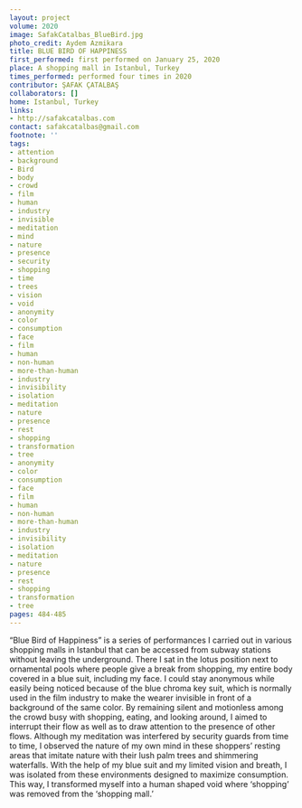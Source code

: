 ```yaml
---
layout: project
volume: 2020
image: SafakCatalbas_BlueBird.jpg
photo_credit: Aydem Azmikara
title: BLUE BIRD OF HAPPINESS
first_performed: first performed on January 25, 2020
place: A shopping mall in Istanbul, Turkey
times_performed: performed four times in 2020
contributor: ŞAFAK ÇATALBAŞ
collaborators: []
home: Istanbul, Turkey
links:
- http://safakcatalbas.com
contact: safakcatalbas@gmail.com
footnote: ''
tags:
- attention
- background
- Bird
- body
- crowd
- film
- human
- industry
- invisible
- meditation
- mind
- nature
- presence
- security
- shopping
- time
- trees
- vision
- void
- anonymity
- color
- consumption
- face
- film
- human
- non-human
- more-than-human
- industry
- invisibility
- isolation
- meditation
- nature
- presence
- rest
- shopping
- transformation
- tree
- anonymity
- color
- consumption
- face
- film
- human
- non-human
- more-than-human
- industry
- invisibility
- isolation
- meditation
- nature
- presence
- rest
- shopping
- transformation
- tree
pages: 484-485
---
```


“Blue Bird of Happiness” is a series of performances I carried out in various shopping malls in Istanbul that can be accessed from subway stations without leaving the underground. There I sat in the lotus position next to ornamental pools where people give a break from shopping, my entire body covered in a blue suit, including my face. I could stay anonymous while easily being noticed because of the blue chroma key suit, which is normally used in the film industry to make the wearer invisible in front of a background of the same color. By remaining silent and motionless among the crowd busy with shopping, eating, and looking around, I aimed to interrupt their flow as well as to draw attention to the presence of other flows. Although my meditation was interfered by security guards from time to time, I observed the nature of my own mind in these shoppers’ resting areas that imitate nature with their lush palm trees and shimmering waterfalls. With the help of my blue suit and my limited vision and breath, I was isolated from these environments designed to maximize consumption. This way, I transformed myself into a human shaped void where ‘shopping’ was removed from the ‘shopping mall.’